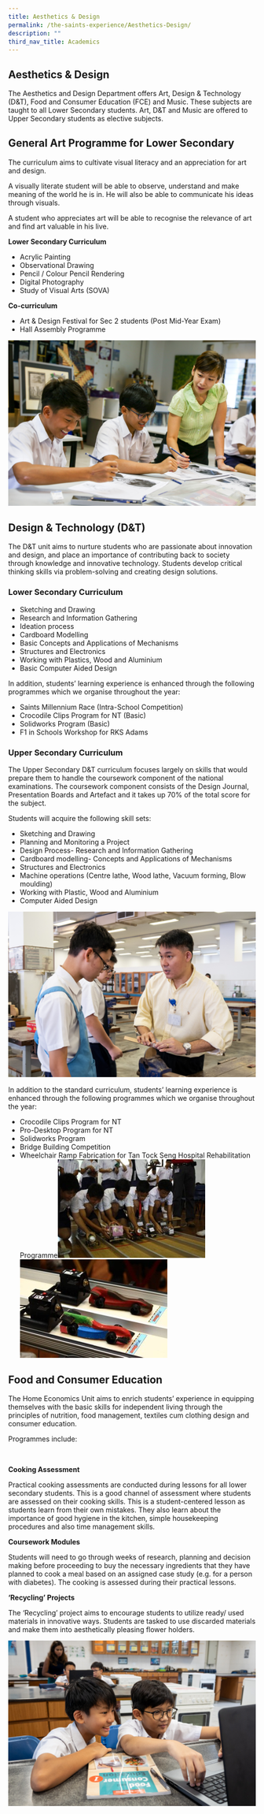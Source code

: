 ```yaml
---
title: Aesthetics & Design
permalink: /the-saints-experience/Aesthetics-Design/
description: ""
third_nav_title: Academics
---
```

## Aesthetics & Design

The Aesthetics and Design Department offers Art, Design & Technology (D&T), Food and Consumer Education (FCE) and Music. These subjects are taught to all Lower Secondary students. Art, D&T and Music are offered to Upper Secondary students as elective subjects.

  

General Art Programme for Lower Secondary
-----------------------------------------

The curriculum aims to cultivate visual literacy and an appreciation for art and design.  

  

A visually literate student will be able to observe, understand and make meaning of the world he is in. He will also be able to communicate his ideas through visuals. 

  

A student who appreciates art will be able to recognise the relevance of art and find art valuable in his live.

  

**Lower Secondary Curriculum**

*   Acrylic Painting
*   Observational Drawing
*   Pencil / Colour Pencil Rendering
*   Digital Photography
*   Study of Visual Arts (SOVA)

  

**Co-curriculum**

*   Art & Design Festival for Sec 2 students (Post Mid-Year Exam)
*   Hall Assembly Programme

![](/images/2018_07Jul12_SASS_Art(2nd%20Photog)-8.jpeg)

**Design & Technology (D&T)**
-----------------------------

The D&T unit aims to nurture students who are passionate about innovation and design, and place an importance of contributing back to society through knowledge and innovative technology. Students develop critical thinking skills via problem-solving and creating design solutions. 

  

### Lower Secondary Curriculum

*   Sketching and Drawing
*   Research and Information Gathering
*   Ideation process
*   Cardboard Modelling
*   Basic Concepts and Applications of Mechanisms
*   Structures and Electronics
*   Working with Plastics, Wood and Aluminium
*   Basic Computer Aided Design

  

In addition, students’ learning experience is enhanced through the following programmes which we organise throughout the year:

*   Saints Millennium Race (Intra-School Competition)
*   Crocodile Clips Program for NT (Basic)
*   Solidworks Program (Basic)
*   F1 in Schools Workshop for RKS Adams

### Upper Secondary Curriculum

The Upper Secondary D&T curriculum focuses largely on skills that would prepare them to handle the coursework component of the national examinations. The coursework component consists of the Design Journal, Presentation Boards and Artefact and it takes up 70% of the total score for the subject. 

  

Students will acquire the following skill sets:

*   Sketching and Drawing
*   Planning and Monitoring a Project
*   Design Process- Research and Information Gathering
*   Cardboard modelling- Concepts and Applications of Mechanisms 
*   Structures and Electronics
*   Machine operations (Centre lathe, Wood lathe, Vacuum forming, Blow moulding)
*   Working with Plastic, Wood and Aluminium
*   Computer Aided Design

![](/images/2018_07Jul12_SASS_DT-28.jpeg)

In addition to the standard curriculum, students’ learning experience is enhanced through the following programmes which we organise throughout the year:

*   Crocodile Clips Program for NT
*   Pro-Desktop Program for NT
*   Solidworks Program
*   Bridge Building Competition 
*   Wheelchair Ramp Fabrication for Tan Tock Seng Hospital Rehabilitation Programme![](/images/image010.jpeg) ![](/images/image008.jpeg)

**Food and Consumer Education**
-------------------------------

The Home Economics Unit aims to enrich students’ experience in equipping themselves with the basic skills for independent living through the principles of nutrition, food management, textiles cum clothing design and consumer education. 

  

Programmes include:

   

**Cooking Assessment**

Practical cooking assessments are conducted during lessons for all lower secondary students. This is a good channel of assessment where students are assessed on their cooking skills. This is a student-centered lesson as students learn from their own mistakes. They also learn about the importance of good hygiene in the kitchen, simple housekeeping procedures and also time management skills.

**Coursework Modules** 

Students will need to go through weeks of research, planning and decision making before proceeding to buy the necessary ingredients that they have planned to cook a meal based on an assigned case study (e.g. for a person with diabetes). The cooking is assessed during their practical lessons.  

**‘Recycling’ Projects** 

The ‘Recycling’ project aims to encourage students to utilize ready/ used materials in innovative ways. Students are tasked to use discarded materials and make them into aesthetically pleasing flower holders.

![](/images/2018_07Jul12_SASS_Fce-9.jpeg)
